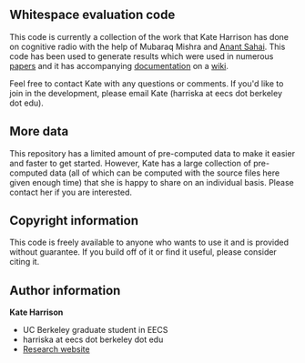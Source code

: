 Whitespace evaluation code
--------------------------

This code is currently a collection of the work that Kate Harrison has done on cognitive radio with the help of Mubaraq Mishra and [Anant Sahai](http://eecs.berkeley.edu/~sahai). This code has been used to generate results which were used in numerous [papers](http://inst.eecs.berkeley.edu/~harriska/CR/wiki/doku.php?id=papers) and it has accompanying [documentation](http://inst.eecs.berkeley.edu/~harriska/CR/wiki/doku.php?id=code) on a [wiki](http://inst.eecs.berkeley.edu/~harriska/CR/wiki/).

Feel free to contact Kate with any questions or comments. If you'd like to join in the development, please email Kate (harriska at eecs dot berkeley dot edu).


More data
---------
This repository has a limited amount of pre-computed data to make it easier and faster to get started. However, Kate has a large collection of pre-computed data (all of which can be computed with the source files here given enough time) that she is happy to share on an individual basis. Please contact her if you are interested.


Copyright information
---------------------
This code is freely available to anyone who wants to use it and is
provided without guarantee. If you build off of it or find it useful,
please consider citing it.


Author information
------------------
**Kate Harrison**
 * UC Berkeley graduate student in EECS
 * harriska at eecs dot berkeley dot edu
 * [Research website](http://inst.eecs.berkeley.edu/~harriska/)